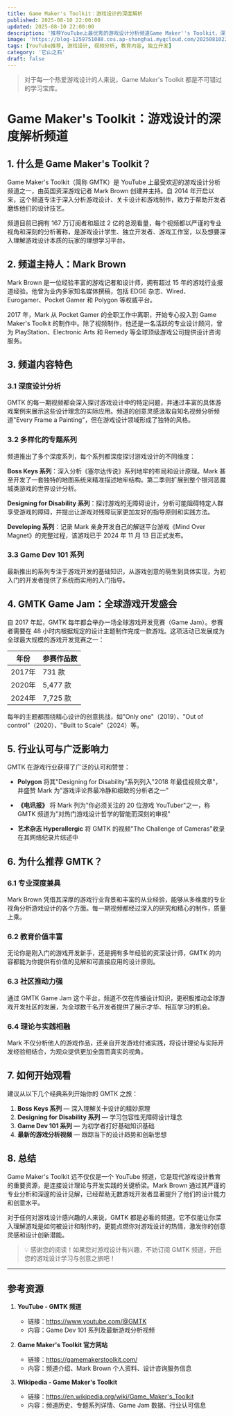 ```yaml
---
title: Game Maker's Toolkit：游戏设计的深度解析
published: 2025-08-10 22:00:00
updated: 2025-08-10 22:00:00
description: '推荐YouTube上最优秀的游戏设计分析频道Game Maker''s Toolkit，深入了解Mark Brown如何通过专业视角解析游戏设计的奥秘。'
image: 'https://blog-1259751088.cos.ap-shanghai.myqcloud.com/20250810222923259.webp?imageSlim'
tags: [YouTube推荐, 游戏设计, 视频分析, 教育内容, 独立开发]
category: '它山之石'
draft: false
---
```


> 对于每一个热爱游戏设计的人来说，Game Maker's Toolkit 都是不可错过的学习宝库。

# Game Maker's Toolkit：游戏设计的深度解析频道

## 1. 什么是 Game Maker's Toolkit？

Game Maker's Toolkit（简称 GMTK）是 YouTube 上最受欢迎的游戏设计分析频道之一，由英国资深游戏记者 Mark Brown 创建并主持。自 2014 年开启以来，这个频道专注于深入分析游戏设计、关卡设计和游戏制作，致力于帮助开发者磨练他们的设计技艺。

频道目前已拥有 167 万订阅者和超过 2 亿的总观看量，每个视频都以严谨的专业视角和深刻的分析著称，是游戏设计学生、独立开发者、游戏工作室，以及想要深入理解游戏设计本质的玩家的理想学习平台。

## 2. 频道主持人：Mark Brown

Mark Brown 是一位经验丰富的游戏记者和设计师，拥有超过 15 年的游戏行业报道经验。他曾为业内多家知名媒体撰稿，包括 EDGE 杂志、Wired、Eurogamer、Pocket Gamer 和 Polygon 等权威平台。

2017 年，Mark 从 Pocket Gamer 的全职工作中离职，开始专心投入到 Game Maker's Toolkit 的制作中。除了视频制作，他还是一名活跃的专业设计顾问，曾为 PlayStation、Electronic Arts 和 Remedy 等全球顶级游戏公司提供设计咨询服务。

## 3. 频道内容特色

### 3.1 深度设计分析

GMTK 的每一期视频都会深入探讨游戏设计中的特定问题，并通过丰富的具体游戏案例来展示这些设计理念的实际应用。频道的创意灵感汲取自知名视频分析频道"Every Frame a Painting"，但在游戏设计领域形成了独特的风格。

### 3.2 多样化的专题系列

频道推出了多个深度系列，每个系列都深度探讨游戏设计的不同维度：

**Boss Keys 系列**：深入分析《塞尔达传说》系列地牢的布局和设计原理。Mark 甚至开发了一套独特的地图系统来精准描述地牢结构。第二季则扩展到整个银河恶魔城类游戏的世界设计分析。

**Designing for Disability 系列**：探讨游戏的无障碍设计，分析可能阻碍特定人群享受游戏的障碍，并提出让游戏对残障玩家更加友好的指导原则和实践方法。

**Developing 系列**：记录 Mark 亲身开发自己的解谜平台游戏《Mind Over Magnet》的完整过程，该游戏已于 2024 年 11 月 13 日正式发布。

### 3.3 Game Dev 101 系列

最新推出的系列专注于游戏开发的基础知识，从游戏创意的萌生到具体实现，为初入门的开发者提供了系统而实用的入门指导。

## 4. GMTK Game Jam：全球游戏开发盛会

自 2017 年起，GMTK 每年都会举办一场全球游戏开发竞赛（Game Jam）。参赛者需要在 48 小时内根据规定的设计主题制作完成一款游戏。这项活动已发展成为全球最大规模的游戏开发竞赛之一：

| 年份 | 参赛作品数 |
|------|----------|
| 2017年 | 731 款 |
| 2020年 | 5,477 款 |
| 2024年 | 7,725 款 |

每年的主题都围绕精心设计的创意挑战，如"Only one"（2019）、"Out of control"（2020）、"Built to Scale"（2024）等。

## 5. 行业认可与广泛影响力

GMTK 在游戏行业获得了广泛的认可和赞誉：

- **Polygon** 将其"Designing for Disability"系列列入"2018 年最佳视频文章"，并盛赞 Mark 为"游戏评论界最冷静和细致的分析者之一"

- **《电讯报》** 将 Mark 列为"你必须关注的 20 位游戏 YouTuber"之一，称 GMTK 频道为"对热门游戏设计哲学的智能而深刻的审视"

- **艺术杂志 Hyperallergic** 将 GMTK 的视频"The Challenge of Cameras"收录在其网络纪录片综述中

## 6. 为什么推荐 GMTK？

### 6.1 专业深度兼具

Mark Brown 凭借其深厚的游戏行业背景和丰富的从业经验，能够从多维度的专业视角分析游戏设计的各个方面。每一期视频都经过深入的研究和精心的制作，质量上乘。

### 6.2 教育价值丰富

无论你是刚入门的游戏开发新手，还是拥有多年经验的资深设计师，GMTK 的内容都能为你提供有价值的见解和可直接应用的设计原则。

### 6.3 社区推动力强

通过 GMTK Game Jam 这个平台，频道不仅在传播设计知识，更积极推动全球游戏开发社区的发展，为全球数千名开发者提供了展示才华、相互学习的机会。

### 6.4 理论与实践相融

Mark 不仅分析他人的游戏作品，还亲自开发游戏付诸实践，将设计理论与实际开发经验相结合，为观众提供更加全面而真实的视角。

## 7. 如何开始观看

建议从以下几个经典系列开始你的 GMTK 之旅：

1. **Boss Keys 系列** — 深入理解关卡设计的精妙原理
2. **Designing for Disability 系列** — 学习包容性无障碍设计理念
3. **Game Dev 101 系列** — 为初学者打好基础知识基础
4. **最新的游戏分析视频** — 跟踪当下的设计趋势和创新思想

## 8. 总结

Game Maker's Toolkit 远不仅仅是一个 YouTube 频道，它是现代游戏设计教育的重要资源，是连接设计理论与开发实践的关键桥梁。Mark Brown 通过其严谨的专业分析和深邃的设计见解，已经帮助无数游戏开发者显著提升了他们的设计能力和创意水平。

对于任何对游戏设计感兴趣的人来说，GMTK 都是必看的频道。它不仅能让你深入理解游戏是如何被设计和制作的，更能点燃你对游戏设计的热情，激发你的创意灵感和设计创新潜能。

> 💡 感谢您的阅读！如果您对游戏设计有兴趣，不妨订阅 GMTK 频道，开启您的游戏设计学习与创意之旅吧！

---

## 参考资源

1. **YouTube - GMTK 频道**
   - 链接：https://www.youtube.com/@GMTK
   - 内容：Game Dev 101 系列及最新游戏分析视频

2. **Game Maker's Toolkit 官方网站**
   - 链接：https://gamemakerstoolkit.com/
   - 内容：频道介绍、Mark Brown 个人资料、设计咨询服务信息

3. **Wikipedia - Game Maker's Toolkit**
   - 链接：https://en.wikipedia.org/wiki/Game_Maker's_Toolkit
   - 内容：频道历史、专题系列详情、Game Jam 数据、行业认可信息